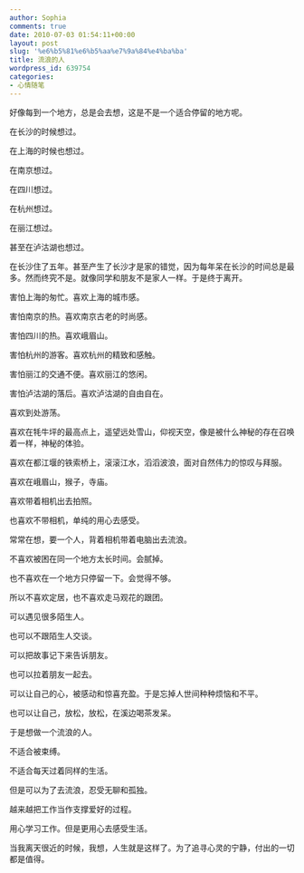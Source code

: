 ```yaml
---
author: Sophia
comments: true
date: 2010-07-03 01:54:11+00:00
layout: post
slug: '%e6%b5%81%e6%b5%aa%e7%9a%84%e4%ba%ba'
title: 流浪的人
wordpress_id: 639754
categories:
- 心情随笔
---
```


好像每到一个地方，总是会去想，这是不是一个适合停留的地方呢。

 

在长沙的时候想过。

 

在上海的时候也想过。

 

在南京想过。

 

在四川想过。

 

在杭州想过。

 

在丽江想过。

 

甚至在泸沽湖也想过。

 

 

在长沙住了五年。甚至产生了长沙才是家的错觉，因为每年呆在长沙的时间总是最多。然而终究不是。就像同学和朋友不是家人一样。于是终于离开。

 

害怕上海的匆忙。喜欢上海的城市感。

 

害怕南京的热。喜欢南京古老的时尚感。

 

害怕四川的热。喜欢峨眉山。

 

害怕杭州的游客。喜欢杭州的精致和感触。

 

害怕丽江的交通不便。喜欢丽江的悠闲。

 

害怕泸沽湖的落后。喜欢泸沽湖的自由自在。

 

 

喜欢到处游荡。

 

喜欢在牦牛坪的最高点上，遥望远处雪山，仰视天空，像是被什么神秘的存在召唤着一样，神秘的体验。

 

喜欢在都江堰的铁索桥上，滚滚江水，滔滔波浪，面对自然伟力的惊叹与拜服。

 

喜欢在峨眉山，猴子，寺庙。

 

 

喜欢带着相机出去拍照。

 

也喜欢不带相机，单纯的用心去感受。

 

常常在想，要一个人，背着相机带着电脑出去流浪。

 

 

不喜欢被困在同一个地方太长时间。会腻掉。

 

也不喜欢在一个地方只停留一下。会觉得不够。

 

所以不喜欢定居，也不喜欢走马观花的跟团。

 

 

可以遇见很多陌生人。

 

也可以不跟陌生人交谈。

 

可以把故事记下来告诉朋友。

 

也可以拉着朋友一起去。

 

可以让自己的心，被感动和惊喜充盈。于是忘掉人世间种种烦恼和不平。

 

也可以让自己，放松，放松，在溪边喝茶发呆。

 

 

于是想做一个流浪的人。

 

不适合被束缚。

 

不适合每天过着同样的生活。

 

但是可以为了去流浪，忍受无聊和孤独。

 

越来越把工作当作支撑爱好的过程。

 

用心学习工作。但是更用心去感受生活。

 

 

当我离天很近的时候，我想，人生就是这样了。为了追寻心灵的宁静，付出的一切都是值得。

